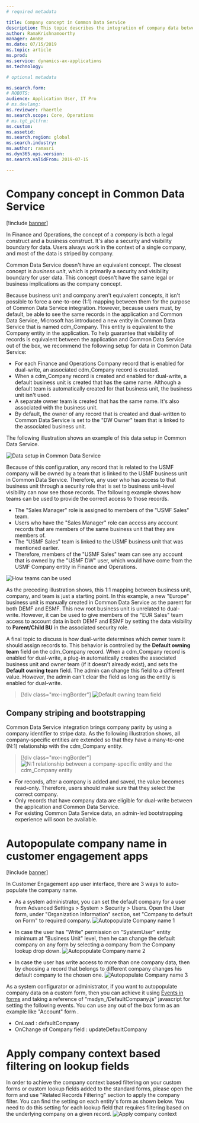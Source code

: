 ```yaml
---
# required metadata

title: Company concept in Common Data Service
description: This topic describes the integration of company data between Finance and Operations and Common Data Service.
author: RamaKrishnamoorthy 
manager: AnnBe
ms.date: 07/15/2019
ms.topic: article
ms.prod: 
ms.service: dynamics-ax-applications
ms.technology: 

# optional metadata

ms.search.form: 
# ROBOTS: 
audience: Application User, IT Pro
# ms.devlang: 
ms.reviewer: rhaertle
ms.search.scope: Core, Operations
# ms.tgt_pltfrm: 
ms.custom: 
ms.assetid: 
ms.search.region: global
ms.search.industry: 
ms.author: ramasri
ms.dyn365.ops.version: 
ms.search.validFrom: 2019-07-15

---
```


# Company concept in Common Data Service

[!include [banner](../../includes/banner.md)]


In Finance and Operations, the concept of a *company* is both a legal construct and a business construct. It's also a security and visibility boundary for data. Users always work in the context of a single company, and most of the data is striped by company.

Common Data Service doesn't have an equivalent concept. The closest concept is *business unit*, which is primarily a security and visibility boundary for user data. This concept doesn't have the same legal or business implications as the company concept.

Because business unit and company aren't equivalent concepts, it isn't possible to force a one-to-one (1:1) mapping between them for the purpose of Common Data Service integration. However, because users must, by default, be able to see the same records in the application and Common Data Service, Microsoft has introduced a new entity in Common Data Service that is named cdm\_Company. This entity is equivalent to the Company entity in the application. To help guarantee that visibility of records is equivalent between the application and Common Data Service out of the box, we recommend the following setup for data in Common Data Service:

+ For each Finance and Operations Company record that is enabled for dual-write, an associated cdm\_Company record is created.
+ When a cdm\_Company record is created and enabled for dual-write, a default business unit is created that has the same name. Although a default team is automatically created for that business unit, the business unit isn't used.
+ A separate owner team is created that has the same name. It's also associated with the business unit.
+ By default, the owner of any record that is created and dual-written to Common Data Service is set to the "DW Owner" team that is linked to the associated business unit.

The following illustration shows an example of this data setup in Common Data Service.

![Data setup in Common Data Service](media/dual-write-company-1.png)

Because of this configuration, any record that is related to the USMF company will be owned by a team that is linked to the USMF business unit in Common Data Service. Therefore, any user who has access to that business unit through a security role that is set to business unit–level visibility can now see those records. The following example shows how teams can be used to provide the correct access to those records.

+ The "Sales Manager" role is assigned to members of the "USMF Sales" team.
+ Users who have the "Sales Manager" role can access any account records that are members of the same business unit that they are members of.
+ The "USMF Sales" team is linked to the USMF business unit that was mentioned earlier.
+ Therefore, members of the "USMF Sales" team can see any account that is owned by the "USMF DW" user, which would have come from the USMF Company entity in Finance and Operations.

![How teams can be used](media/dual-write-company-2.png)

As the preceding illustration shows, this 1:1 mapping between business unit, company, and team is just a starting point. In this example, a new "Europe" business unit is manually created in Common Data Service as the parent for both DEMF and ESMF. This new root business unit is unrelated to dual-write. However, it can be used to give members of the "EUR Sales" team access to account data in both DEMF and ESMF by setting the data visibility to **Parent/Child BU** in the associated security role.

A final topic to discuss is how dual-write determines which owner team it should assign records to. This behavior is controlled by the **Default owning team** field on the cdm\_Company record. When a cdm\_Company record is enabled for dual-write, a plug-in automatically creates the associated business unit and owner team (if it doesn't already exist), and sets the **Default owning team** field. The admin can change this field to a different value. However, the admin can't clear the field as long as the entity is enabled for dual-write.

> [!div class="mx-imgBorder"]
![Default owning team field](media/dual-write-default-owning-team.jpg)

## Company striping and bootstrapping

Common Data Service integration brings company parity by using a company identifier to stripe data. As the following illustration shows, all company-specific entities are extended so that they have a many-to-one (N:1) relationship with the cdm\_Company entity.

> [!div class="mx-imgBorder"]
![N:1 relationship between a company-specific entity and the cdm_Company entity](media/dual-write-bootstrapping.png)

+ For records, after a company is added and saved, the value becomes read-only. Therefore, users should make sure that they select the correct company.
+ Only records that have company data are eligible for dual-write between the application and Common Data Service.
+ For existing Common Data Service data, an admin-led bootstrapping experience will soon be available.


# Autopopulate company name in customer engagement apps

[!include [banner](../../includes/banner.md)]

In Customer Engagement app user interface, there are 3 ways to auto-populate the company name.
+ As a system administrator, you can set the default company for a user from  Advanced Settings > System > Security > Users. Open the User form, under "Organization Information" section, set "Company to default on Form" to required company.
![Autopopulate Company name 1](media/autopopulate-company-name-1.png)

+ In case the user has "Write" permission on "SystemUser" entity minimum at "Business Unit" level, then he can change the default company on any form by selecting a company from the Company lookup drop down.
![Autopopulate Company name 2](media/autopopulate-company-name-2.png)

+ In case the user has write access to more than one company data, then by choosing a record that belongs to different company changes his default company to the chosen one.
![Autopopulate Company name 3](media/autopopulate-company-name-3.png)


As a system configurator or administrator, if you want to autopopulate company data on a custom form, then you can achieve it using [Events in forms](https://docs.microsoft.com/en-us/powerapps/developer/model-driven-apps/clientapi/events-forms-grids) and taking a reference of "msdyn_/DefaultCompany.js" javascript for setting the following events. You can use any out of the box form as an example like "Account" form .

+ OnLoad : defaultCompany
+ OnChange of Company field : updateDefaultCompany

# Apply company context based filtering on lookup fields

In order to achieve the company context based filtering on your custom forms or custom lookup fields added to the standard forms, please open the form and use "Related Records Filtering" section to apply the company filter. You can find the setting on each entity's form as shown below. You need to do this setting for each lookup field that requires filtering based on the underlying company on a given record.
![Apply company context](media/apply-company-context.PNG)
